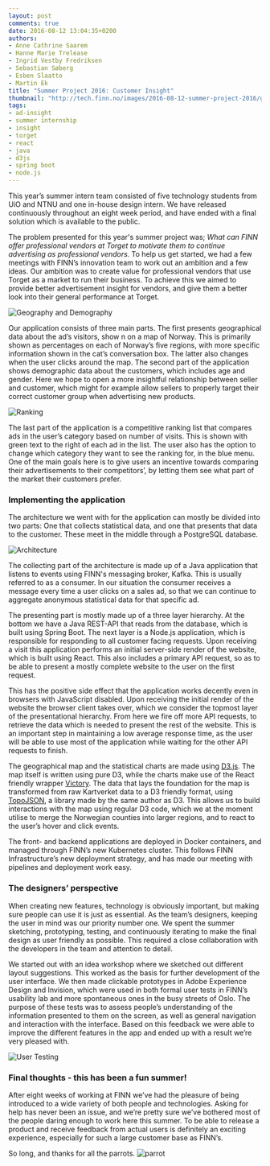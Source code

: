```yaml
---
layout: post
comments: true
date: 2016-08-12 13:04:35+0200
authors:
- Anne Cathrine Saarem
- Hanne Marie Trelease
- Ingrid Vestby Fredriksen
- Sebastian Søberg
- Esben Slaatto
- Martin Ek
title: "Summer Project 2016: Customer Insight"
thumbnail: "http://tech.finn.no/images/2016-08-12-summer-project-2016/geo.png"
tags:
- ad-insight
- summer internship
- insight
- torget
- react
- java
- d3js
- spring boot
- node.js
---
```


This year’s summer intern team consisted of five technology students from UiO and NTNU and one in-house design intern. We have released continuously throughout an eight week period, and have ended with a final solution which is available to the public.

The problem presented for this year's summer project was; *What can FINN offer professional vendors at Torget to motivate them to continue advertising as professional vendors.* To help us get started, we had a few meetings with FINN’s innovation team to work out an ambition and a few ideas. Our ambition was to create value for professional vendors that use Torget as a market to run their business. To achieve this we aimed to provide better advertisement insight for vendors, and give them a better look into their general performance at Torget.

![Geography and Demography](/images/2016-08-12-summer-project-2016/geo.png)

Our application consists of three main parts. The first presents geographical data about the ad’s visitors, show	n on a map of Norway. This is primarily shown as percentages on each of Norway’s five regions, with more specific information shown in the cat’s conversation box. The latter also changes when the user clicks around the map. The second part of the application shows demographic data about the customers, which includes age and gender. Here we hope to open a more insightful relationship between seller and customer, which might for example allow sellers to properly target their correct customer group when advertising new products.

![Ranking](/images/2016-08-12-summer-project-2016/ranking.png)

The last part of the application is a competitive ranking list that compares ads in the user’s category based on number of visits. This is shown with green text to the right of each ad in the list. The user also has the option to change which category they want to see the ranking for, in the blue menu. One of the main goals here is to give users an incentive towards comparing their advertisements to their competitors’, by letting them see what part of the market their customers prefer.

### Implementing the application
The architecture we went with for the application can mostly be divided into two parts: One that collects statistical data, and one that presents that data to the customer. These meet in the middle through a PostgreSQL database.

![Architecture](/images/2016-08-12-summer-project-2016/architecture.png)

The collecting part of the architecture is made up of a Java application that listens to events using FINN's messaging broker, Kafka. This is usually referred to as a consumer. In our situation the consumer receives a message every time a user clicks on a sales ad, so that we can continue to aggregate anonymous statistical data for that specific ad.

The presenting part is mostly made up of a three layer hierarchy. At the bottom we have a Java REST-API that reads from the database, which is built using Spring Boot. The next layer is a Node.js application, which is responsible for responding to all customer facing requests. Upon receiving a visit this application performs an initial server-side render of the website, which is built using React. This also includes a primary API request, so as to be able to present a mostly complete website to the user on the first request.

This has the positive side effect that the application works decently even in browsers with JavaScript disabled. Upon receiving the initial render of the website the browser client takes over, which we consider the topmost layer of the presentational hierarchy. From here we fire off more API requests, to retrieve the data which is needed to present the rest of the website. This is an important step in maintaining a low average response time, as the user will be able to use most of the application while waiting for the other API requests to finish.

The geographical map and the statistical charts are made using [D3.js](https://d3js.org/). The map itself is written using pure D3, while the charts make use of the React friendly wrapper [Victory](http://formidable.com/open-source/victory/). The data that lays the foundation for the map is transformed from raw Kartverket data to a D3 friendly format, using [TopoJSON](https://github.com/mbostock/topojson), a library made by the same author as D3. This allows us to build interactions with the map using regular D3 code, which we at the moment utilise to merge the Norwegian counties into larger regions, and to react to the user’s hover and click events.

The front- and backend applications are deployed in Docker containers, and managed through FINN’s new Kubernetes cluster. This follows FINN Infrastructure’s new deployment strategy, and has made our meeting with pipelines and deployment work easy.

### The designers’ perspective
When creating new features, technology is obviously important, but making sure people can use it is just as essential. As the team’s designers, keeping the user in mind was our priority number one. We spent the summer sketching, prototyping, testing, and continuously iterating to make the final design as user friendly as possible. This required a close collaboration with the developers in the team and attention to detail.

We started out with an idea workshop where we sketched out different layout suggestions. This worked as the basis for further development of the user interface. We then made clickable prototypes in Adobe Experience Design and Invision, which were used in both formal user tests in FINN’s usability lab and more spontaneous ones in the busy streets of Oslo. The purpose of these tests was to assess people’s understanding of the information presented to them on the screen, as well as general navigation and interaction with the interface. Based on this feedback we were able to improve the different features in the app and ended up with a result we’re very pleased with.  

![User Testing](/images/2016-08-12-summer-project-2016/usertest.jpg)

### Final thoughts - this has been a fun summer!  
After eight weeks of working at FINN we’ve had the pleasure of being introduced to a wide variety of both people and technologies. Asking for help has never been an issue, and we’re pretty sure we’ve bothered most of the people daring enough to work here this summer. To be able to release a product and receive feedback from actual users is definitely an exciting experience, especially for such a large customer base as FINN’s.

So long, and thanks for all the parrots.
![parrot](/images/2016-08-12-summer-project-2016/parrot.gif)
